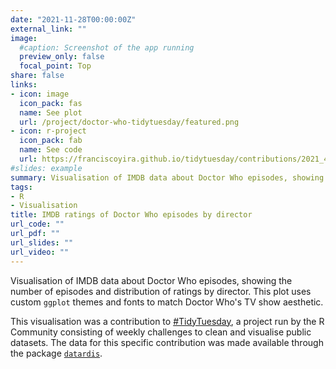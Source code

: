 ```yaml
---
date: "2021-11-28T00:00:00Z"
external_link: ""
image:
  #caption: Screenshot of the app running
  preview_only: false
  focal_point: Top
share: false
links:
- icon: image
  icon_pack: fas
  name: See plot
  url: /project/doctor-who-tidytuesday/featured.png
- icon: r-project 
  icon_pack: fab
  name: See code
  url: https://franciscoyira.github.io/tidytuesday/contributions/2021_48_ggplot_doctor_who.nb
#slides: example
summary: Visualisation of IMDB data about Doctor Who episodes, showing the number of episodes and distribution of ratings by director. This plot uses custom `ggplot` themes and fonts to match Doctor Who's TV show aesthetic. 
tags:
- R
- Visualisation
title: IMDB ratings of Doctor Who episodes by director
url_code: ""
url_pdf: ""
url_slides: ""
url_video: ""
---
```


Visualisation of IMDB data about Doctor Who episodes, showing the number of episodes and distribution of ratings by director. This plot uses custom `ggplot` themes and fonts to match Doctor Who's TV show aesthetic. 

This visualisation was a contribution to [#TidyTuesday](https://github.com/rfordatascience/tidytuesday), a project run by the R Community consisting of weekly challenges to clean and visualise public datasets. The data for this specific contribution was made available through the package [`datardis`](https://cran.r-project.org/web/packages/datardis/index.html).